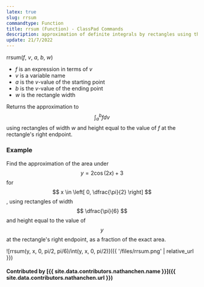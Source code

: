 ```yaml
---
latex: true
slug: rrsum
commandtype: Function
title: rrsum (Function) - ClassPad Commands
description: approximation of definite integrals by rectangles using the right rule
update: 21/7/2022
---
```


rrsum(*f*, *v*, *a*, *b*, *w*)

- *f* is an expression in terms of *v*
- *v* is a variable name
- *a* is the *v*-value of the starting point
- *b* is the *v*-value of the ending point
- *w* is the rectangle width

Returns the approximation to $$ \int_a^b f dv $$ using rectangles of width *w* and height equal to the value of *f* at the rectangle's right endpoint.

### Example

Find the approximation of the area under $$ y = 2\cos(2x) + 3 $$ for $$ x \in \left[ 0, \dfrac{\pi}{2} \right] $$, using rectangles of width $$ \dfrac{\pi}{6} $$ and height equal to the value of $$ y $$ at the rectangle's right endpoint, as a fraction of the exact area.

![rrsum(y, x, 0, pi/2, pi/6)/int(y, x, 0, pi/2)]({{ '/files/rrsum.png' | relative_url }})

#### Contributed by [{{ site.data.contributors.nathanchen.name }}]({{ site.data.contributors.nathanchen.url }})